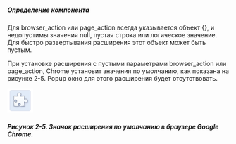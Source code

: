##### Определение компонента

Для browser\_action или page\_action всегда указывается объект {}, и недопустимы значения null, пустая строка или логическое значение. Для быстро развертывания расширения этот объект может быть пустым.

При установке расширения с пустыми параметрами browser\_action или page\_action, Chrome установит значения по умолчанию, как показана на рисунке 2-5. Popup окно для этого расширения будет отсутствовать.

![Рисунок 2-5. Значок расширения по умолчанию в браузере Google Chrome](/assets/figure-2-5.png)

##### Рисунок 2-5. _Значок расширения по умолчанию в браузере Google Chrome._






